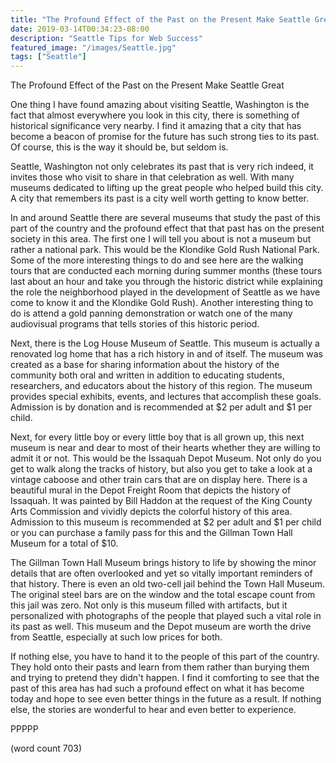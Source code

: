 ```yaml
---
title: "The Profound Effect of the Past on the Present Make Seattle Great"
date: 2019-03-14T00:34:23-08:00
description: "Seattle Tips for Web Success"
featured_image: "/images/Seattle.jpg"
tags: ["Seattle"]
---
```


The Profound Effect of the Past on the Present Make Seattle Great

One thing I have found amazing about visiting Seattle, Washington is the fact that almost everywhere you look in this city, there is something of historical significance very nearby. I find it amazing that a city that has become a beacon of promise for the future has such strong ties to its past. Of course, this is the way it should be, but seldom is. 

Seattle, Washington not only celebrates its past that is very rich indeed, it invites those who visit to share in that celebration as well. With many museums dedicated to lifting up the great people who helped build this city. A city that remembers its past is a city well worth getting to know better.

In and around Seattle there are several museums that study the past of this part of the country and the profound effect that that past has on the present society in this area. The first one I will tell you about is not a museum but rather a national park. This would be the Klondike Gold Rush National Park. Some of the more interesting things to do and see here are the walking tours that are conducted each morning during summer months (these tours last about an hour and take you through the historic district while explaining the role the neighborhood played in the development of Seattle as we have come to know it and the Klondike Gold Rush). Another interesting thing to do is attend a gold panning demonstration or watch one of the many audiovisual programs that tells stories of this historic period.

Next, there is the Log House Museum of Seattle. This museum is actually a renovated log home that has a rich history in and of itself. The museum was created as a base for sharing information about the history of the community both oral and written in addition to educating students, researchers, and educators about the history of this region. The museum provides special exhibits, events, and lectures that accomplish these goals. Admission is by donation and is recommended at $2 per adult and $1 per child. 

Next, for every little boy or every little boy that is all grown up, this next museum is near and dear to most of their hearts whether they are willing to admit it or not. This would be the Issaquah Depot Museum. Not only do you get to walk along the tracks of history, but also you get to take a look at a vintage caboose and other train cars that are on display here. There is a beautiful mural in the Depot Freight Room that depicts the history of Issaquah. It was painted by Bill Haddon at the request of the King County Arts Commission and vividly depicts the colorful history of this area. Admission to this museum is recommended at $2 per adult and $1 per child or you can purchase a family pass for this and the Gillman Town Hall Museum for a total of $10. 

The Gillman Town Hall Museum brings history to life by showing the minor details that are often overlooked and yet so vitally important reminders of that history. There is even an old two-cell jail behind the Town Hall Museum. The original steel bars are on the window and the total escape count from this jail was zero. Not only is this museum filled with artifacts, but it personalized with photographs of the people that played such a vital role in its past as well.  This museum and the Depot museum are worth the drive from Seattle, especially at such low prices for both.

If nothing else, you have to hand it to the people of this part of the country. They hold onto their pasts and learn from them rather than burying them and trying to pretend they didn't happen. I find it comforting to see that the past of this area has had such a profound effect on what it has become today and hope to see even better things in the future as a result. If nothing else, the stories are wonderful to hear and even better to experience.

PPPPP

(word count 703)

